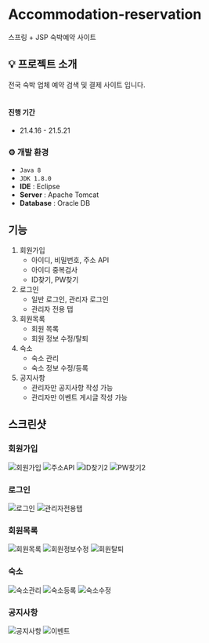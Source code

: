 # Accommodation-reservation
스프링 + JSP 숙박예약 사이트

## 💡 프로젝트 소개
전국 숙박 업체 예약 검색 및 결제 사이트 입니다.<br>
<br>

#### 진행 기간
* 21.4.16 - 21.5.21

### ⚙️ 개발 환경
- `Java 8`
- `JDK 1.8.0`
- **IDE** : Eclipse
- **Server** : Apache Tomcat
- **Database** : Oracle DB

## 기능
1. 회원가입
   * 아이디, 비밀번호, 주소 API
   * 아이디 중복검사
   * ID찾기, PW찾기
2. 로그인
   * 일반 로그인, 관리자 로그인
   * 관리자 전용 탭
3. 회원목록
   * 회원 목록
   * 회원 정보 수정/탈퇴
4. 숙소
   * 숙소 관리
   * 숙소 정보 수정/등록
5. 공지사항
   * 관리자만 공지사항 작성 가능
   * 관리자만 이벤트 게시글 작성 가능

## 스크린샷

### 회원가입
![회원가입](https://github.com/cjw2474/Accommodation-reservation/assets/127098229/924bdc8e-ec80-4392-ba85-f327ce7539e0)
![주소API](https://github.com/cjw2474/Accommodation-reservation/assets/127098229/6c1bd83b-3af4-42a4-ac88-225626296cb4)
![ID찾기2](https://github.com/cjw2474/Accommodation-reservation/assets/127098229/795251d0-55f7-4c3c-98c5-0cd9f41ca909)
![PW찾기2](https://github.com/cjw2474/Accommodation-reservation/assets/127098229/26790ee9-0f03-4436-ac45-5e721d107de4)

### 로그인
![로그인](https://github.com/cjw2474/Accommodation-reservation/assets/127098229/9d7502c2-43e5-4d8f-847c-f09671494d75)
![관리자전용탭](https://github.com/cjw2474/Accommodation-reservation/assets/127098229/5a4d52ce-1f54-4345-828f-edb6df721192)

### 회원목록
![회원목록](https://github.com/cjw2474/Accommodation-reservation/assets/127098229/518bdb6a-1c25-4d0a-b694-7dc503225e5d)
![회원정보수정](https://github.com/cjw2474/Accommodation-reservation/assets/127098229/22b835d9-a791-4ae0-a913-82838243f154)
![회원탈퇴](https://github.com/cjw2474/Accommodation-reservation/assets/127098229/8fe75187-02f1-4127-b977-f8c7991c9fb3)

### 숙소
![숙소관리](https://github.com/cjw2474/Accommodation-reservation/assets/127098229/03dac260-57d3-4320-aa8f-c458996b9bb0)
![숙소등록](https://github.com/cjw2474/Accommodation-reservation/assets/127098229/381f2f74-130c-455a-822f-305cf12a62e4)
![숙소수정](https://github.com/cjw2474/Accommodation-reservation/assets/127098229/9e769607-9a87-41b5-b230-26023bf81a3a)

### 공지사항
![공지사항](https://github.com/cjw2474/Accommodation-reservation/assets/127098229/fdac37ac-d8d4-4e8b-ab1c-7f766edbe911)
![이벤트](https://github.com/cjw2474/Accommodation-reservation/assets/127098229/cd52bd2a-4d85-43a4-a460-58cad968e22e)
